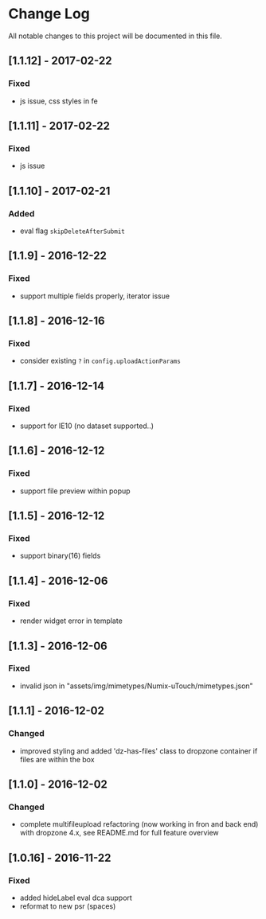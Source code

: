 # Change Log
All notable changes to this project will be documented in this file.

## [1.1.12] - 2017-02-22

### Fixed
- js issue, css styles in fe

## [1.1.11] - 2017-02-22

### Fixed
- js issue

## [1.1.10] - 2017-02-21

### Added
- eval flag `skipDeleteAfterSubmit`

## [1.1.9] - 2016-12-22

### Fixed
- support multiple fields properly, iterator issue

## [1.1.8] - 2016-12-16

### Fixed
- consider existing `?` in `config.uploadActionParams`

## [1.1.7] - 2016-12-14

### Fixed
- support for IE10 (no dataset supported..)

## [1.1.6] - 2016-12-12

### Fixed
- support file preview within popup

## [1.1.5] - 2016-12-12

### Fixed
- support binary(16) fields

## [1.1.4] - 2016-12-06

### Fixed
- render widget error in template

## [1.1.3] - 2016-12-06

### Fixed
- invalid json in "assets/img/mimetypes/Numix-uTouch/mimetypes.json"

## [1.1.1] - 2016-12-02

### Changed
- improved styling and added 'dz-has-files' class to dropzone container if files are within the box

## [1.1.0] - 2016-12-02

### Changed
- complete multifileupload refactoring (now working in fron and back end) with dropzone 4.x, see README.md for full feature overview

## [1.0.16] - 2016-11-22

### Fixed
- added hideLabel eval dca support
- reformat to new psr (spaces)
